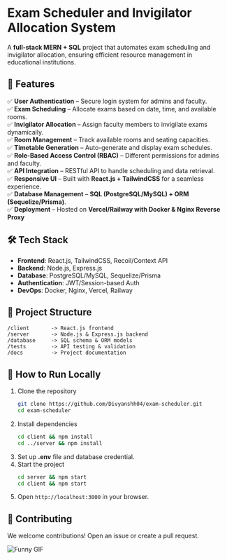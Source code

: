 # Exam Scheduler and Invigilator Allocation System

A **full-stack MERN + SQL** project that automates exam scheduling and invigilator allocation, ensuring efficient resource management in educational institutions.  

## 📌 Features  
✅ **User Authentication** – Secure login system for admins and faculty.  
✅ **Exam Scheduling** – Allocate exams based on date, time, and available rooms.  
✅ **Invigilator Allocation** – Assign faculty members to invigilate exams dynamically.  
✅ **Room Management** – Track available rooms and seating capacities.  
✅ **Timetable Generation** – Auto-generate and display exam schedules.  
✅ **Role-Based Access Control (RBAC)** – Different permissions for admins and faculty.  
✅ **API Integration** – RESTful API to handle scheduling and data retrieval.  
✅ **Responsive UI** – Built with **React.js + TailwindCSS** for a seamless experience.  
✅ **Database Management** – **SQL (PostgreSQL/MySQL) + ORM (Sequelize/Prisma)**.  
✅ **Deployment** – Hosted on **Vercel/Railway with Docker & Nginx Reverse Proxy**   

## 🛠 Tech Stack  
- **Frontend**: React.js, TailwindCSS, Recoil/Context API  
- **Backend**: Node.js, Express.js  
- **Database**: PostgreSQL/MySQL, Sequelize/Prisma  
- **Authentication**: JWT/Session-based Auth  
- **DevOps**: Docker, Nginx, Vercel, Railway  

## 📂 Project Structure  
```
/client       -> React.js frontend  
/server       -> Node.js & Express.js backend  
/database     -> SQL schema & ORM models  
/tests        -> API testing & validation  
/docs         -> Project documentation  
```

## 🚀 How to Run Locally  
1. Clone the repository  
   ```bash
   git clone https://github.com/Divyanshh04/exam-scheduler.git
   cd exam-scheduler
   ```
2. Install dependencies  
   ```bash
   cd client && npm install  
   cd ../server && npm install  
   ```
3. Set up **.env** file and database credential.  
4. Start the project  
   ```bash
   cd server && npm start  
   cd client && npm start  
   ```
5. Open `http://localhost:3000` in your browser.  

## 📢 Contributing  
We welcome contributions! Open an issue or create a pull request.  

![Funny GIF](https://media2.giphy.com/media/v1.Y2lkPTc5MGI3NjExN3B5MmQxZXUxM21rZ3RnY3pndmNwOXM4dzl2d2hicjdlZm8xcGJvdiZlcD12MV9pbnRlcm5hbF9naWZfYnlfaWQmY3Q9Zw/MKg9s6l6CwfF4oTwm1/giphy.gif)

